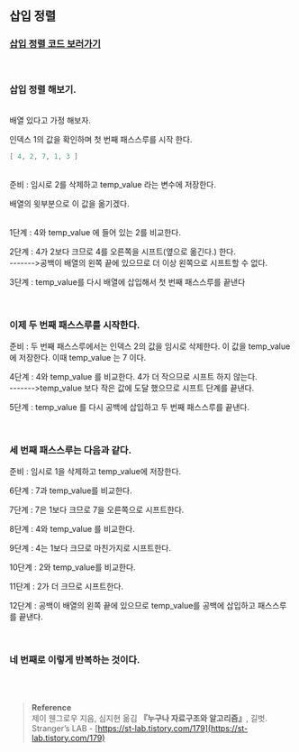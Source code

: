 ## 삽입 정렬

### [삽입 정렬 코드 보러가기](https://github.com/mingseok/TIL/blob/main/code/insertion.java)

<br/>

### 삽입 정렬 해보기.

<br/>
배열 있다고 가정 해보자.  

인덱스 1의 값을 확인하며 첫 번째 패스스루를 시작 한다.

```java
[ 4, 2, 7, 1, 3 ]
```

<br/>준비 : 임시로 2를 삭제하고 temp_value 라는 변수에 저장한다.

배열의 윗부분으로 이 값을 옮기겠다.

<br/>1단계 : 4와 temp_value 에 들어 있는 2를 비교한다.

2단계 : 4가 2보다 크므로 4를 오른쪽을 시프트(옆으로 옮긴다.) 한다. <br/>------->공백이 배열의 왼쪽 끝에 있으므로 더 이상 왼쪽으로 시프트할 수 없다.

3단계 : temp_value를 다시 배열에 삽입해서 첫 번째 패스스루를 끝낸다

<br/>

### 이제 두 번째 패스스루를 시작한다.

준비 : 두 번째 패스스루에서는 인덱스 2의 값을 임시로 삭제한다. 이 값을 temp_value에 저장한다. 이때 temp_value 는 7 이다.

4단계 : 4와 temp_value 를 비교한다. 4가 더 작으므로 시프트 하지 않는다. <br/>------->temp_value 보다 작은 값에 도달 했으므로 시프트 단계를 끝낸다.

5단계 : temp_value 를 다시 공백에 삽입하고 두 번째 패스스루를 끝낸다.

<br/>

### 세 번째 패스스루는 다음과 같다.

준비 : 임시로 1을 삭제하고 temp_value에 저장한다.

6단계 : 7과 temp_value를 비교한다.

7단계 : 7은 1보다 크므로 7을 오른쪽으로 시프트한다.

8단계 : 4와 temp_value 를 비교한다.

9단계 : 4는 1보다 크므로 마친가지로 시프트한다.

10단계 : 2와 temp_value를 비교한다.

11단계 : 2가 더 크므로 시프트한다.

12단계 : 공백이 배열의 왼쪽 끝에 있으므로 temp_value를 공백에 삽입하고 패스스루를 끝낸다.

<br/>

### 네 번째로 이렇게 반복하는 것이다.


<br/><br/>

>**Reference**
<br/>제이 웬그로우 지음, 심지현 옮김 **『**누구나 자료구조와 알고리즘**』**, 길벗. <br/>Stranger’s LAB - [https://st-lab.tistory.com/179](https://st-lab.tistory.com/179)